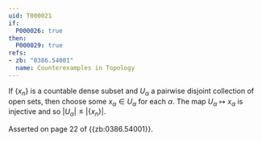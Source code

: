 ```yaml
---
uid: T000021
if:
  P000026: true
then:
  P000029: true
refs:
- zb: "0386.54001"
  name: Counterexamples in Topology
---
```


If $\{x_n\}$ is a countable dense subset and $U_\alpha$ a pairwise disjoint collection of open sets, then choose some $x_\alpha \in U_\alpha$ for each $\alpha$. The map $U_\alpha \mapsto x_\alpha$ is injective and so $|U_\alpha| \leq |\{x_n\}|$.

Asserted on page 22 of {{zb:0386.54001}}.
